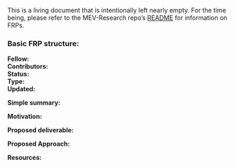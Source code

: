 This is a living document that is intentionally left nearly empty. For the time being, please refer to the MEV-Research repo’s [README](https://github.com/flashbots/mev-research/blob/main/README.md) for information on FRPs. 

### Basic FRP structure:

**Fellow:** 
</br> **Contributors:** 
</br> **Status:** 
</br> **Type:** 
</br> **Updated:** 

**Simple summary:** 
</br> 

**Motivation:**
</br> 

**Proposed deliverable:**
</br> 

**Proposed Approach:**
</br> 

**Resources:**
